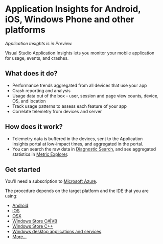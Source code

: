 <properties
	pageTitle="Application Insights for Android, iOS, Windows Phone and other platforms"
  description="Application Insights for Android, iOS, Windows Phone and other platforms"
  services="visual-studio-online"
  documentationCenter = ""
  authors="terryaustin"
  manager="terryaustin"
  editor="terryaustin" /> 

# Application Insights for Android, iOS, Windows Phone and other platforms


*Application Insights is in Preview.*



Visual Studio Application Insights lets you monitor your mobile application for usage, events, and crashes.


## What does it do?

- Performance trends aggregated from all devices that use your app
- Crash reporting and analysis
- Usage data out of the box - user, session and page view counts, device, OS, and location
- Track usage patterns to assess each feature of your app
- Correlate telemetry from devices and server

## How does it work?

- Telemetry data is buffered in the devices, sent to the Application Insights portal at low-impact times, and aggregated in the portal.
- You can search the raw data in [Diagnostic Search](https://azure.microsoft.com/documentation/articles/app-insights-diagnostic-search/), and see aggregated statistics in [Metric Explorer](https://azure.microsoft.com/documentation/articles/app-insights-metrics-explorer/).

## Get started


You'll need a subscription to [Microsoft Azure](https://azure.com).



The procedure depends on the target platform and the IDE that you are using:


- [Android](https://github.com/Microsoft/ApplicationInsights-Android)
- [iOS](https://github.com/Microsoft/ApplicationInsights-iOS)
- [OSX](https://github.com/Microsoft/ApplicationInsights-OSX)
- [Windows Store C#|VB](https://azure.microsoft.com/documentation/articles/app-insights-windows-get-started/)
- [Windows Store C++](https://azure.microsoft.com/documentation/articles/app-insights-windows-cpp/)
- [Windows desktop applications and services](https://azure.microsoft.com/documentation/articles/app-insights-windows-desktop/)
- [More...](https://azure.microsoft.com/documentation/articles/app-insights-platforms/)
